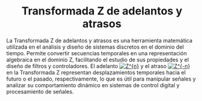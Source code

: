 <h1 align="center"> Transformada Z de adelantos y atrasos </h1>
La Transformada Z de adelantos y atrasos es una herramienta matemática utilizada en el análisis y diseño de sistemas discretos en el dominio del tiempo. Permite convertir secuencias temporales en una representación algebraica en el dominio Z, facilitando el estudio de sus propiedades y el diseño de filtros y controladores. El adelanto <a href="http://www.alciro.org/tools/matematicas/editor-ecuaciones.jsp?eq=Z^{n}"><img src="http://www.alciro.org/cgi/tex.cgi?Z^{n}" title="Z^{n}" border="0" /></a> y el atraso <a href="http://www.alciro.org/tools/matematicas/editor-ecuaciones.jsp?eq=Z^{-n}"><img src="http://www.alciro.org/cgi/tex.cgi?Z^{-n}" title="Z^{-n}" border="0" /></a> en la Transformada Z representan desplazamientos temporales hacia el futuro o el pasado, respectivamente, lo que es útil para manipular señales y analizar su comportamiento dinámico en sistemas de control digital y procesamiento de señales.

